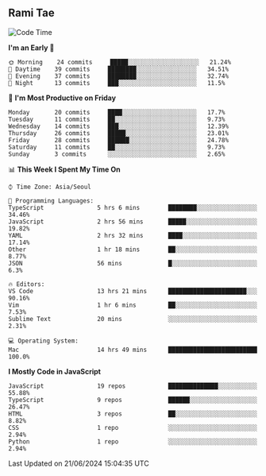 ## Rami Tae

<!--START_SECTION:waka-->
![Code Time](http://img.shields.io/badge/Code%20Time-1%2C393%20hrs%208%20mins-blue)

**I'm an Early 🐤** 

```text
🌞 Morning    24 commits     █████░░░░░░░░░░░░░░░░░░░░   21.24% 
🌆 Daytime    39 commits     ████████░░░░░░░░░░░░░░░░░   34.51% 
🌃 Evening    37 commits     ████████░░░░░░░░░░░░░░░░░   32.74% 
🌙 Night      13 commits     ███░░░░░░░░░░░░░░░░░░░░░░   11.5%

```
📅 **I'm Most Productive on Friday** 

```text
Monday       20 commits     ████░░░░░░░░░░░░░░░░░░░░░   17.7% 
Tuesday      11 commits     ██░░░░░░░░░░░░░░░░░░░░░░░   9.73% 
Wednesday    14 commits     ███░░░░░░░░░░░░░░░░░░░░░░   12.39% 
Thursday     26 commits     █████░░░░░░░░░░░░░░░░░░░░   23.01% 
Friday       28 commits     ██████░░░░░░░░░░░░░░░░░░░   24.78% 
Saturday     11 commits     ██░░░░░░░░░░░░░░░░░░░░░░░   9.73% 
Sunday       3 commits      ░░░░░░░░░░░░░░░░░░░░░░░░░   2.65%

```


📊 **This Week I Spent My Time On** 

```text
⌚︎ Time Zone: Asia/Seoul

💬 Programming Languages: 
TypeScript               5 hrs 6 mins        ████████░░░░░░░░░░░░░░░░░   34.46% 
JavaScript               2 hrs 56 mins       █████░░░░░░░░░░░░░░░░░░░░   19.82% 
YAML                     2 hrs 32 mins       ████░░░░░░░░░░░░░░░░░░░░░   17.14% 
Other                    1 hr 18 mins        ██░░░░░░░░░░░░░░░░░░░░░░░   8.77% 
JSON                     56 mins             █░░░░░░░░░░░░░░░░░░░░░░░░   6.3%

🔥 Editors: 
VS Code                  13 hrs 21 mins      ██████████████████████░░░   90.16% 
Vim                      1 hr 6 mins         ██░░░░░░░░░░░░░░░░░░░░░░░   7.53% 
Sublime Text             20 mins             ░░░░░░░░░░░░░░░░░░░░░░░░░   2.31%

💻 Operating System: 
Mac                      14 hrs 49 mins      █████████████████████████   100.0%

```

**I Mostly Code in JavaScript** 

```text
JavaScript               19 repos            ██████████████░░░░░░░░░░░   55.88% 
TypeScript               9 repos             ██████░░░░░░░░░░░░░░░░░░░   26.47% 
HTML                     3 repos             ██░░░░░░░░░░░░░░░░░░░░░░░   8.82% 
CSS                      1 repo              ░░░░░░░░░░░░░░░░░░░░░░░░░   2.94% 
Python                   1 repo              ░░░░░░░░░░░░░░░░░░░░░░░░░   2.94%

```



 Last Updated on 21/06/2024 15:04:35 UTC
<!--END_SECTION:waka-->
